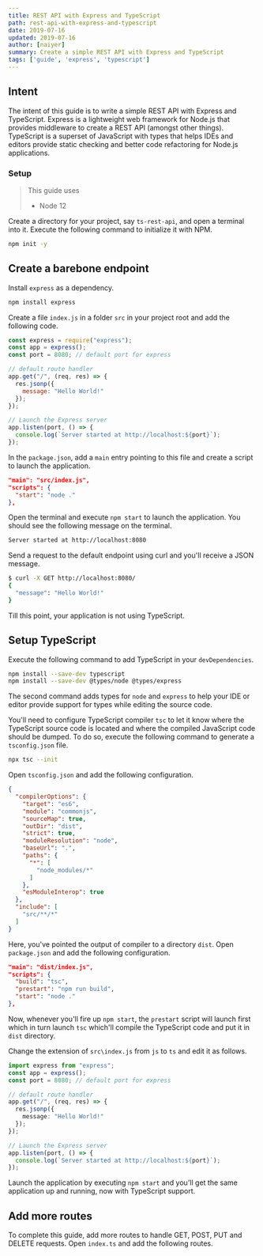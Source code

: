 ```yaml
---
title: REST API with Express and TypeScript
path: rest-api-with-express-and-typescript
date: 2019-07-16
updated: 2019-07-16
author: [naiyer]
summary: Create a simple REST API with Express and TypeScript
tags: ['guide', 'express', 'typescript']
---
```


## Intent

The intent of this guide is to write a simple REST API with Express and TypeScript. Express is a lightweight web framework for Node.js that provides middleware to create a REST API (amongst other things). TypeScript is a superset of JavaScript with types that helps IDEs and editors provide static checking and better code refactoring for Node.js applications.

### Setup

> This guide uses
> - Node 12

Create a directory for your project, say `ts-rest-api`, and open a terminal into it. Execute the following command to initialize it with NPM.

```bash
npm init -y
```

## Create a barebone endpoint

Install `express` as a dependency.

```bash
npm install express
```

Create a file `index.js` in a folder `src` in your project root and add the following code.

```js
const express = require("express");
const app = express();
const port = 8080; // default port for express

// default route handler
app.get("/", (req, res) => {
  res.jsonp({
    message: "Hello World!"
  });
});

// Launch the Express server
app.listen(port, () => {
  console.log(`Server started at http://localhost:${port}`);
});
```

In the `package.json`, add a `main` entry pointing to this file and create a script to launch the application.

```json
"main": "src/index.js",
"scripts": {
  "start": "node ."
},
```

Open the terminal and execute `npm start` to launch the application. You should see the following message on the terminal.

```bash
Server started at http://localhost:8080
```

Send a request to the default endpoint using curl and you'll receive a JSON message.

```bash
$ curl -X GET http://localhost:8080/
{
  "message": "Hello World!"
}
```

Till this point, your application is not using TypeScript.

## Setup TypeScript

Execute the following command to add TypeScript in your `devDependencies`.

```bash
npm install --save-dev typescript
npm install --save-dev @types/node @types/express
```

The second command adds types for `node` and `express` to help your IDE or editor provide support for types while editing the source code.

You'll need to configure TypeScript compiler `tsc` to let it know where the TypeScript source code is located and where the compiled JavaScript code should be dumped. To do so, execute the following command to generate a `tsconfig.json` file.

```bash
npx tsc --init
```

Open `tsconfig.json` and add the following configuration.

```json
{
  "compilerOptions": {
    "target": "es6",
    "module": "commonjs",
    "sourceMap": true,
    "outDir": "dist",
    "strict": true,
    "moduleResolution": "node",
    "baseUrl": ".",
    "paths": {
      "*": [
        "node_modules/*"
      ]
    },
    "esModuleInterop": true
  },
  "include": [
    "src/**/*"
  ]
}
```

Here, you've pointed the output of compiler to a directory `dist`. Open `package.json` and add the following configuration.

```json
"main": "dist/index.js",
"scripts": {
  "build": "tsc",
  "prestart": "npm run build",
  "start": "node ."
},
```

Now, whenever you'll fire up `npm start`, the `prestart` script will launch first which in turn launch `tsc` which'll compile the TypeScript code and put it in `dist` directory.

Change the extension of `src\index.js` from `js` to `ts` and edit it as follows.

```typescript
import express from "express";
const app = express();
const port = 8080; // default port for express

// default route handler
app.get("/", (req, res) => {
  res.jsonp({
    message: "Hello World!"
  });
});

// Launch the Express server
app.listen(port, () => {
  console.log(`Server started at http://localhost:${port}`);
});
```

Launch the application by executing `npm start` and you'll get the same application up and running, now with TypeScript support.

## Add more routes

To complete this guide, add more routes to handle GET, POST, PUT and DELETE requests. Open `index.ts` and add the following routes.



